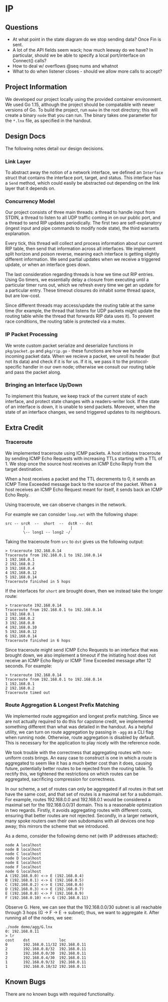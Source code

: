 # IP

## Questions

- At what point in the state diagram do we stop sending data? Once Fin is sent.
- A lot of the API fields seem wack; how much leeway do we have? In particular, should we be able to specify a local port/interface on Connect() calls?
- How to deal w/ overflows @seq nums and whatnot
- What to do when listener closes - should we allow more calls to accept?

## Project Information

We developed our project locally using the provided container environment. We used Go 1.15, although the project should be compataible with newer versions of Go. To build the project, run `make` in the root directory; this will create a binary `node` that you can run. The binary takes one parameter for the `*.lnx` file, as specified in the handout.

## Design Docs

The following notes detail our design decisions.

### Link Layer

To abstract away the notion of a network interface, we defined an `Interface` struct that contains the interface port, target, and status. This interface has a `Send` method, which could easily be abstracted out depending on the link layer that it depends on.

### Concurrency Model

Our project consists of three main threads: a thread to handle input from STDIN, a thread to listen to all UDP traffic coming in on our public port, and a thread to send RIP updates periodically. The first two are self-explanatory (ingest input and pipe commands to modify node state), the third warrants explanation.

Every tick, this thread will collect and process information about our current RIP table, then send that information across all interfaces. We implement split horizon and poison reverse, meaning each interface is getting slightly different information. We send partial updates when we receive a triggered update, or when an interface goes down.

The last consideration regarding threads is how we time out RIP entries. Using Go timers, we essentially delay a closure from executing until a particular timer runs out, which we refresh every time we get an update for a particular entry. These timeout closures do inhabit some thread space, but are low-cost.

Since different threads may access/update the routing table at the same time (for example, the thread that listens for UDP packets might update the routing table while the thread that forwards RIP data uses it). To prevent race conditions, the routing table is protected via a mutex.

### IP Packet Processing

We wrote custom packet serialize and deserialize functions in `pkg/packet.go` and `pkg/rip.go` - these functions are how we handle incoming packet data. When we recieve a packet, we unroll its header (but not its data) and check if it is for us. If it is, we pass it to the protocol-specific handler in our own node; otherwise we consult our routing table and pass the packet along.

### Bringing an Interface Up/Down

To implement this feature, we keep track of the current state of each interface, and protect state changes with a readers-writer lock. If the state of an interface is down, it is unable to send packets. Moreover, when the state of an interface changes, we send triggered updates to its neighbours.

## Extra Credit

### Traceroute

We implemented traceroute using ICMP packets. A host initiates traceroute by sending ICMP Echo Requests with increasing TTLs starting with a TTL of 1. We stop once the source host receives an ICMP Echo Reply from the target destination.

When a host receives a packet and the TTL decrements to 0, it sends an ICMP Time Exceeded message back to the source of the packet. When a host receives an ICMP Echo Request meant for itself, it sends back an ICMP Echo Reply.

Using traceroute, we can observe changes in the network.

For example we can consider `loop.net` with the following shape:
```
src -- srcR  --  short  --  dstR -- dst
        |                    |
        \-- long1 -- long2 -/
```

Taking the traceroute from `src` to `dst` gives us the following output:
```
> traceroute 192.168.0.14
Traceroute from 192.168.0.1 to 192.168.0.14
1 192.168.0.1 
2 192.168.0.2
3 192.168.0.4
4 192.168.0.12
5 192.168.0.14
Traceroute finished in 5 hops
```

If the interfaces for `short` are brought down, then we instead take the longer route:
```
> traceroute 192.168.0.14                       
Traceroute from 192.168.0.1 to 192.168.0.14      
1 192.168.0.1                                    
2 192.168.0.2                                   
3 192.168.0.8                                   
4 192.168.0.10                                 
5 192.168.0.12                               
6 192.168.0.14                          
Traceroute finished in 6 hops
```

Since traceroute might send ICMP Echo Requests to an interface that was brought down, we also implement a timeout if the initiating host does not receive an ICMP Echo Reply or ICMP Time Exceeded message after 12 seconds. For example:

```
> traceroute 192.168.0.14
Traceroute from 192.168.0.1 to 192.168.0.14
1 192.168.0.1
2 192.168.0.2
Traceroute timed out
```

### Route Aggregation & Longest Prefix Matching

We implemented route aggregation and longest prefix matching. Since we are not actually required to do this for capstone credit, we implemented something different than what was detailed in the handout. As a helpful utility, we can turn on route aggregation by passing in `-agg` as a CLI flag when running node. Otherwise, route aggregation is disabled by default. This is necessary for the application to play nicely with the reference node.

We took trouble with the correctness that aggregating routes with non-uniform costs brings. An easy case to construct is one in which a route is aggregated to seem like it has a much better cost than it does, causing future, potentially better routes to be rejected from the routing table. To rectify this, we tightened the restrictions on which routes can be aggregated, sacrificing compression for correctness.

In our scheme, a set of routes can only be aggregated if all routes in that set have the same cost, and that set of routes is a maximal set for a subdomain. For example, routes 192.168.0.0 and 192.168.0.1 would be considered a maximal set for the 192.168.0.0/31 domain. This is a reasonable optimization in two regards. Firstly, it avoids aggregating routes with different costs, ensuring that better routes are not rejected. Secondly, in a larger network, many spoke routers own their own subdomains with all devices one hop away; this mirrors the scheme that we introduced.

As a demo, consider the following demo net (with IP addresses attached):

```
node A localhost
node B localhost
node C localhost
node D localhost
node E localhost
node F localhost
node G localhost
A (192.168.0.0) <-> E (192.168.0.4)
B (192.168.0.1) <-> E (192.168.0.5)
C (192.168.0.2) <-> E (192.168.0.6)
D (192.168.0.3) <-> E (192.168.0.7)
E (192.168.0.8) <-> F (192.168.0.9)
F (192.168.0.10) <-> G (192.168.0.11)
```

Observe G. Here, we can see that the 192.168.0.0/30 subnet is all reachable through 3 hops (G -> F -> E -> subnet); thus, we want to aggregate it. After running all of the nodes, we see:

```
./node demo/agg/G.lnx
0: 192.168.0.11
> lr
cost    dst             loc
0       192.168.0.11/32 192.168.0.11
2       192.168.0.8/32  192.168.0.11
3       192.168.0.0/30  192.168.0.11
2       192.168.0.4/30  192.168.0.11
1       192.168.0.9/32  192.168.0.11
1       192.168.0.10/32 192.168.0.11
```

## Known Bugs

There are no known bugs with required functionality. 
